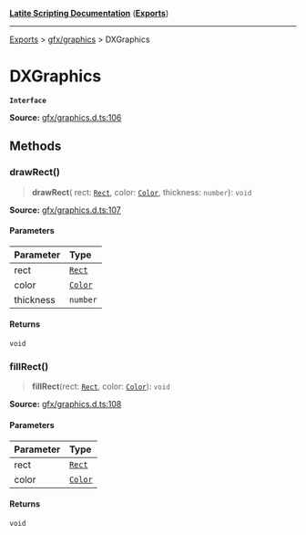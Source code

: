 [**Latite Scripting Documentation**](../../README.md) ([**Exports**](../../exports.md))

---

[Exports](../../exports.md) > [gfx/graphics](../index.md) > DXGraphics

# DXGraphics

**`Interface`**

**Source:** [gfx/graphics.d.ts:106](https://github.com/LatiteScripting/latitescripting.github.io/blob/35e18e6/definitions/gfx/graphics.d.ts#L106)

## Methods

### drawRect()

> **drawRect**(
> rect: [`Rect`](../classes/class.Rect.md),
> color: [`Color`](../classes/class.Color.md),
> thickness: `number`): `void`

**Source:** [gfx/graphics.d.ts:107](https://github.com/LatiteScripting/latitescripting.github.io/blob/35e18e6/definitions/gfx/graphics.d.ts#L107)

#### Parameters

| Parameter | Type                                 |
| :-------- | :----------------------------------- |
| rect      | [`Rect`](../classes/class.Rect.md)   |
| color     | [`Color`](../classes/class.Color.md) |
| thickness | `number`                             |

#### Returns

`void`

### fillRect()

> **fillRect**(rect: [`Rect`](../classes/class.Rect.md), color: [`Color`](../classes/class.Color.md)): `void`

**Source:** [gfx/graphics.d.ts:108](https://github.com/LatiteScripting/latitescripting.github.io/blob/35e18e6/definitions/gfx/graphics.d.ts#L108)

#### Parameters

| Parameter | Type                                 |
| :-------- | :----------------------------------- |
| rect      | [`Rect`](../classes/class.Rect.md)   |
| color     | [`Color`](../classes/class.Color.md) |

#### Returns

`void`
